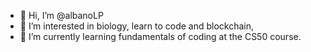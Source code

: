 - 👋 Hi, I’m @albanoLP
- 👀 I’m interested in biology, learn to code and blockchain,
- 🌱 I’m currently learning fundamentals of coding at the CS50 course.


<!---
albanoLP/albanoLP is a ✨ special ✨ repository because its `README.md` (this file) appears on your GitHub profile.
You can click the Preview link to take a look at your changes.
--->
